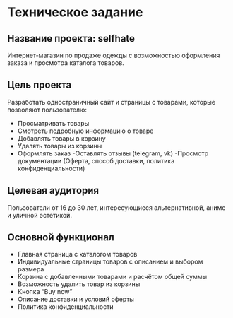 # Техническое задание

## Название проекта: selfhate
Интернет-магазин по продаже одежды с возможностью оформления заказа и просмотра каталога товаров.

## Цель проекта
Разработать одностраничный сайт и страницы с товарами, которые позволяют пользователю:
- Просматривать товары
- Смотреть подробную информацию о товаре
- Добавлять товары в корзину
- Удалять товары из корзины
- Оформлять заказ
-Оставлять отзывы (telegram, vk)
-Просмотр документации (Оферта, способ доставки, политика конфиденциальности)

## Целевая аудитория
Пользователи от 16 до 30 лет, интересующиеся альтернативной, аниме и уличной эстетикой.

## Основной функционал
- Главная страница с каталогом товаров
- Индивидуальные страницы товаров с описанием и выбором размера
- Корзина с добавленными товарами и расчётом общей суммы
- Возможность удалить товар из корзины
- Кнопка “Buy now”
- Описание доставки и условий оферты
- Политика конфиденциальности
